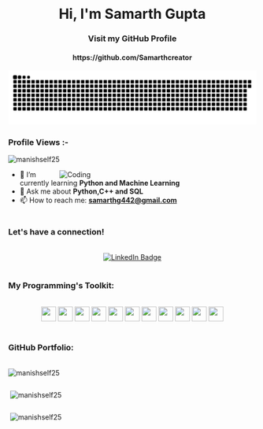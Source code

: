 ![]()

<h1 align="center">Hi, I'm Samarth Gupta</h1>

<h3 align="center">Visit my GitHub Profile</h3>
<h4 align="center">https://github.com/Samarthcreator</h4>

<picture>
  <source media="(prefers-color-scheme: dark)" srcset="https://raw.githubusercontent.com/manishself25/snk/output/github-contribution-grid-snake-dark.svg">
  <source media="(prefers-color-scheme: light)" srcset="https://raw.githubusercontent.com/manishself25/snk/output/github-contribution-grid-snake.svg">
  <img alt="github contribution grid snake animation" src="https://raw.githubusercontent.com/manishself25/snk/output/github-contribution-grid-snake.svg">
</picture>

<br>

<p align="right"> <h3>Profile Views :-</h3> 
<img src="https://komarev.com/ghpvc/?username=manishself25&label=Profile%20views&color=0e75b6&style=flat"
    alt="manishself25" /> 
</p>

<p><img align="right" alt="Coding" width="400" src="https://media.giphy.com/media/LaVp0AyqR5bGsC5Cbm/giphy.gif"> </p>

- 🌱 I’m currently learning **Python and Machine Learning**
- 💬 Ask me about **Python,C++ and SQL**
- 📫 How to reach me: **samarthg442@gmail.com**

<h1></h1>

### Let's have a connection!

<br>

<div id="badges" align="center">
 <a href="https://www.linkedin.com/in/samarth-gupta-809225315">
    <img src="https://cdn-icons-png.flaticon.com/512/1383/1383262.png" height=40px width=40px alt="LinkedIn Badge"/>
  </a>
</div>

<h1></h1>

### My Programming's Toolkit:

<br>

<div align="center"> 
<img src="https://cdn-icons-png.flaticon.com/512/919/919852.png" height="30" width="30">
<img src="https://cdn-icons-png.flaticon.com/128/6132/6132222.png" height="30" width="30">
<img src="https://cdn-icons-png.flaticon.com/512/888/888859.png" height="30" width="30">
<img src="https://cdn-icons-png.flaticon.com/128/5968/5968242.png" height="30" width="30">
<img src="https://cdn-icons-png.flaticon.com/512/4726/4726005.png" height="30" width="30">
<img src="https://cdn-icons-png.flaticon.com/128/9307/9307630.png" height="30" width="30">
<img src="https://cdn.iconscout.com/icon/free/png-256/heroku-3521485-2944929.png" height="30" width="30">
<img src="https://cdn-icons-png.flaticon.com/128/5968/5968520.png" height="30" width="30">
<img src="https://cdn-icons-png.flaticon.com/128/5968/5968472.png" height="30" width="30">
<img src="https://cdn-icons-png.flaticon.com/128/5968/5968428.png" height="30" width="30">
<img src="https://cdn-icons-png.flaticon.com/128/5968/5968435.png" height="30" width="30">
</div>

<h1></h1>

### GitHub Portfolio:

<br>

<table cellpadding="0">
<tr style="padding: 0">
<img src="https://github-readme-stats.vercel.app/api/top-langs?username=manishself25&show_icons=true&locale=en&layout=compact&theme=github_dark" alt="manishself25" />
</tr>
</table>

<table cellpadding="0">
<tr style="padding: 0">
&nbsp;<img src="https://github-readme-stats.vercel.app/api?username=manishself25&show_icons=true&locale=en&theme=github_dark" alt="manishself25" />
</tr>
</table>

<table cellpadding="0">
<tr style="padding: 0">
&nbsp;<img src="https://github-readme-streak-stats.herokuapp.com/?user=manishself25&theme=dark" alt="manishself25" />
</tr>
</table>

<h1></h1>
